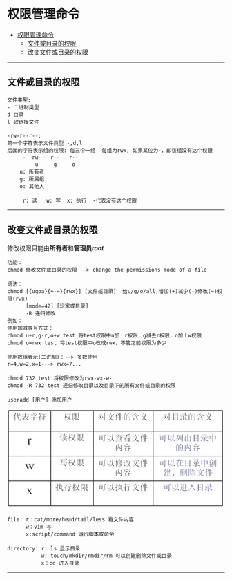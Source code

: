 # 权限管理命令  

- [权限管理命令](#权限管理命令)
  - [文件或目录的权限](#文件或目录的权限)
  - [改变文件或目录的权限](#改变文件或目录的权限)

---

## 文件或目录的权限  

```Linux
文件类型:
- 二进制类型
d 目录
l 软链接文件

-rw-r--r--:  
第一个字符表示文件类型 -,d,l
后面的字符表示组的权限: 每三个一组  每组为rwx, 如果某位为-，即该组没有这个权限
     -  rw-   r--   r--
         u     g     o
    u: 所有者 
    g: 所属组
    o: 其他人
    
     r: 读   w: 写  x: 执行  -代表没有这个权限
```  

---

## 改变文件或目录的权限  

修改权限只能由**所有者**和**管理员$root$**  

```Linux
功能：
chmod 修改文件或目录的权限 --> change the permissions mode of a file 

语法：
chmod [{ugoa}{+-=}{rwx}] [文件或目录]  给u/g/o/all,增加(+)减少(-)修改(=)权限(rwx)
      [mode=42] [玩家或目录]
      -R 递归修改
例如：
使用加减等号方式：
chmod u+r,g-r,o+w test 将test权限中u加上r权限，g减去r权限，o加上w权限  
chmod o=rwx test 将test权限中o改成rwx，不管之前权限为多少

使用数组表示(二进制)：--> 多数使用
r=4,w=2,x=1---> rwx=7...

chmod 732 test 将权限修改为rwx-wx-w-
chmod -R 732 test 递归修改目录以及目录下的所有文件或目录的权限 

useradd [用户] 添加用户
```  

![文件权限](images/2023-07-26-12-08-21.png)  

```Linux
file: r：cat/more/head/tail/less 看文件内容
      w：vim 写
      x:script/command 运行脚本或命令

directory: r: ls 显示目录
           w: touch/mkdir/rmdir/rm 可以创建删除文件或目录
           x：cd 进入目录
```  

---
